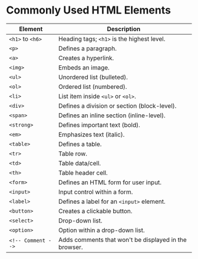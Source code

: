 # Commonly Used HTML Elements

| Element          | Description                                              |
|------------------|----------------------------------------------------------|
| `<h1>` to `<h6>` | Heading tags; `<h1>` is the highest level.               |
| `<p>`            | Defines a paragraph.                                     |
| `<a>`            | Creates a hyperlink.                                     |
| `<img>`          | Embeds an image.                                         |
| `<ul>`           | Unordered list (bulleted).                               |
| `<ol>`           | Ordered list (numbered).                                 |
| `<li>`           | List item inside `<ul>` or `<ol>`.                       |
| `<div>`          | Defines a division or section (block-level).             |
| `<span>`         | Defines an inline section (inline-level).                |
| `<strong>`       | Defines important text (bold).                           |
| `<em>`           | Emphasizes text (italic).                                |
| `<table>`        | Defines a table.                                         |
| `<tr>`           | Table row.                                               |
| `<td>`           | Table data/cell.                                         |
| `<th>`           | Table header cell.                                       |
| `<form>`         | Defines an HTML form for user input.                     |
| `<input>`        | Input control within a form.                             |
| `<label>`        | Defines a label for an `<input>` element.                |
| `<button>`       | Creates a clickable button.                              |
| `<select>`       | Drop-down list.                                          |
| `<option>`       | Option within a drop-down list.                          |
| `<!-- Comment -->` | Adds comments that won't be displayed in the browser.  |
